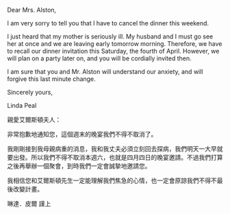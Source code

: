 Dear Mrs. Alston,

I am very sorry to tell you that I have to cancel the dinner this
weekend.

I just heard that my mother is seriously ill. My husband and I must go
see her at once and we are leaving early tomorrow morning. Therefore, we
have to recall our dinner invitation this Saturday, the fourth of April.
However, we will plan on a party later on, and you will be cordially
invited then.

I am sure that you and Mr. Alston will understand our anxiety, and will
forgive this last minute change.

Sincerely yours,

Linda Peal

親愛艾爾斯頓夫人：

非常抱歉地通知您，這個週末的晚宴我們不得不取消了。

我剛剛接到我母親病重的消息，我和我丈夫必須立刻回去探病，我們明天一大早就要出發。所以我們不得不取消本週六，也就是四月四日的晚宴邀請。不過我們打算之後再舉辦一個聚會，到時我們一定會誠摯地邀請您。

我相信您和艾爾斯頓先生一定能理解我們焦急的心情，也一定會原諒我們不得不最後改變計畫。

琳達．皮爾 謹上
